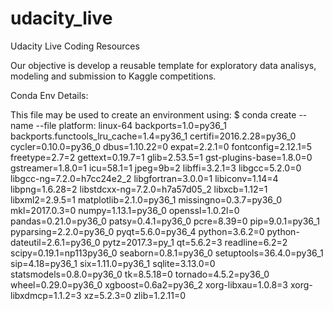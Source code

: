 # udacity_live
Udacity Live Coding Resources

Our objective is develop a reusable template for exploratory data analisys, modeling and submission to Kaggle competitions. 

Conda Env Details:

This file may be used to create an environment using:
$ conda create --name <env> --file <this file>
platform: linux-64
  backports=1.0=py36_1
  backports.functools_lru_cache=1.4=py36_1
  certifi=2016.2.28=py36_0
  cycler=0.10.0=py36_0
  dbus=1.10.22=0
  expat=2.2.1=0
  fontconfig=2.12.1=5
  freetype=2.7=2
  gettext=0.19.7=1
  glib=2.53.5=1
  gst-plugins-base=1.8.0=0
  gstreamer=1.8.0=1
  icu=58.1=1
  jpeg=9b=2
  libffi=3.2.1=3
  libgcc=5.2.0=0
  libgcc-ng=7.2.0=h7cc24e2_2
  libgfortran=3.0.0=1
  libiconv=1.14=4
  libpng=1.6.28=2
  libstdcxx-ng=7.2.0=h7a57d05_2
  libxcb=1.12=1
  libxml2=2.9.5=1
  matplotlib=2.1.0=py36_1
  missingno=0.3.7=py36_0
  mkl=2017.0.3=0
  numpy=1.13.1=py36_0
  openssl=1.0.2l=0
  pandas=0.21.0=py36_0
  patsy=0.4.1=py36_0
  pcre=8.39=0
  pip=9.0.1=py36_1
  pyparsing=2.2.0=py36_0
  pyqt=5.6.0=py36_4
  python=3.6.2=0
  python-dateutil=2.6.1=py36_0
  pytz=2017.3=py_1
  qt=5.6.2=3
  readline=6.2=2
  scipy=0.19.1=np113py36_0
  seaborn=0.8.1=py36_0
  setuptools=36.4.0=py36_1
  sip=4.18=py36_1
  six=1.11.0=py36_1
  sqlite=3.13.0=0
  statsmodels=0.8.0=py36_0
  tk=8.5.18=0
  tornado=4.5.2=py36_0
  wheel=0.29.0=py36_0
  xgboost=0.6a2=py36_2
  xorg-libxau=1.0.8=3
  xorg-libxdmcp=1.1.2=3
  xz=5.2.3=0
  zlib=1.2.11=0
